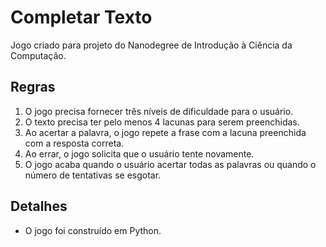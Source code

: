 # Completar Texto

Jogo criado para projeto do Nanodegree de Introdução à Ciência da Computação.

## Regras

1. O jogo precisa fornecer três níveis de dificuldade para o usuário.
2. O texto precisa ter pelo menos 4 lacunas para serem preenchidas.
3. Ao acertar a palavra, o jogo repete a frase com a lacuna preenchida com a resposta correta.
4. Ao errar, o jogo solicita que o usuário tente novamente.
5. O jogo acaba quando o usuário acertar todas as palavras ou quando o número de tentativas se esgotar.

## Detalhes

* O jogo foi construído em Python.
